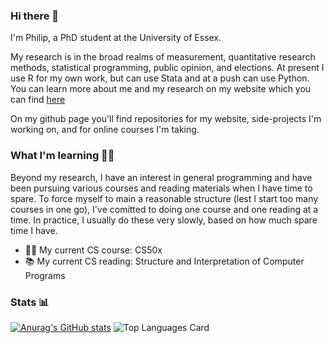 ### Hi there 👋

I'm Philip, a PhD student at the University of Essex.

My research is in the broad realms of measurement, quantitative research methods, statistical programming, public opinion, and elections. At present I use R for my own work, but can use Stata and at a push can use Python. You can learn more about me and my research on my website which you can find [here](https://philipjswatton.github.io/)

On my github page you'll find repositories for my website, side-projects I'm working on, and for online courses I'm taking.

### What I'm learning 👨‍🎓

Beyond my research, I have an interest in general programming and have been pursuing various courses and reading materials when I have time to spare. To force myself to main a reasonable structure (lest I start too many courses in one go), I've comitted to doing one course and one reading at a time. In practice, I usually do these very slowly, based on how much spare time I have.

- 👨‍💻 My current CS course: CS50x
- 📚 My current CS reading: Structure and Interpretation of Computer Programs

### Stats 📊

[![Anurag's GitHub stats](https://github-readme-stats.vercel.app/api?username=philipjswatton&count_private=true&show_icons=true)](https://github.com/philipjswatton/github-readme-stats)
![Top Languages Card](https://github-readme-stats.vercel.app/api/top-langs/?username=philipjswatton&layout=compact&langs_count=10)

